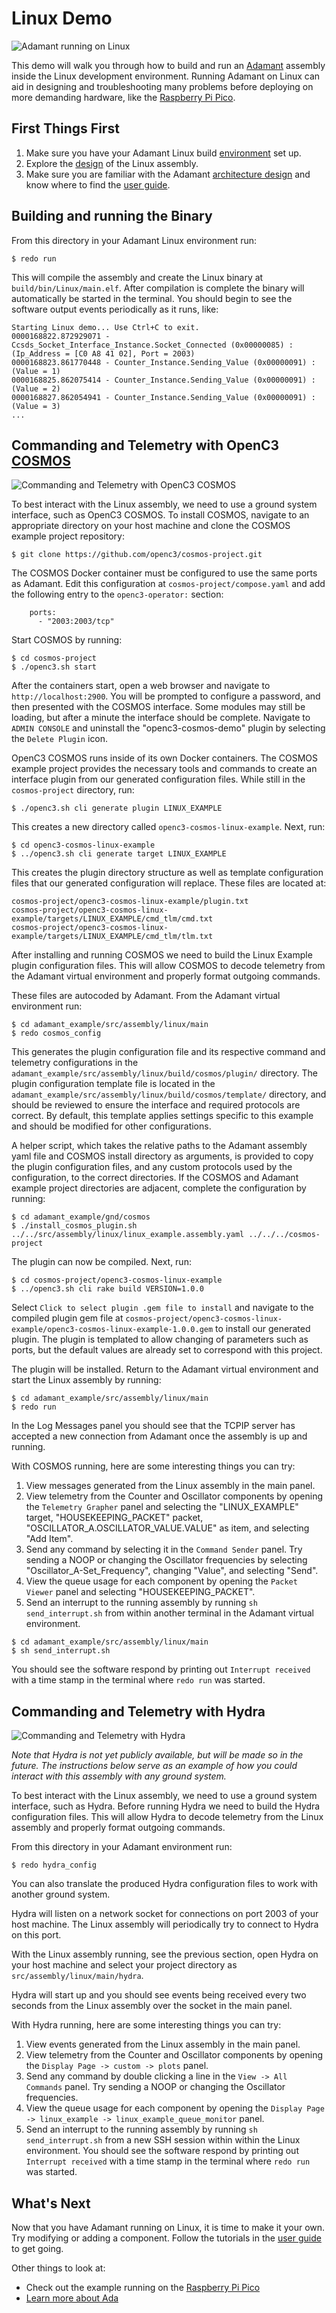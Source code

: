# Linux Demo

 ![`Adamant running on Linux`](img/linux_cmd_line.png "Adamant running on Linux")

This demo will walk you through how to build and run an [Adamant](https://github.com/lasp/adamant) assembly inside the
Linux development environment. Running Adamant on Linux can aid in designing and troubleshooting many problems before deploying
on more demanding hardware, like the [Raspberry Pi Pico](../../pico/main/README.md).

## First Things First

 1. Make sure you have your Adamant Linux build [environment](../../../../docker/README.md) set up.
 2. Explore the [design](../doc/linux_example.pdf) of the Linux assembly.
 3. Make sure you are familiar with the Adamant [architecture design](https://github.com/lasp/adamant/blob/main/doc/architecture_description_document/architecture_description_document.pdf) and know where to find the [user guide](https://github.com/lasp/adamant/blob/main/doc/user_guide/user_guide.pdf).

## Building and running the Binary

From this directory in your Adamant Linux environment run:

```
$ redo run
```

This will compile the assembly and create the Linux binary at `build/bin/Linux/main.elf`. After compilation is complete
the binary will automatically be started in the terminal. You should begin to see the software output events periodically
as it runs, like:

```
Starting Linux demo... Use Ctrl+C to exit.
0000168822.872929071 - Ccsds_Socket_Interface_Instance.Socket_Connected (0x00000085) : (Ip_Address = [C0 A8 41 02], Port = 2003)
0000168823.861770448 - Counter_Instance.Sending_Value (0x00000091) : (Value = 1)
0000168825.862075414 - Counter_Instance.Sending_Value (0x00000091) : (Value = 2)
0000168827.862054941 - Counter_Instance.Sending_Value (0x00000091) : (Value = 3)
...
```
## Commanding and Telemetry with OpenC3 [COSMOS](https://github.com/OpenC3/cosmos)

 ![`Commanding and Telemetry with OpenC3 COSMOS`](img/cosmos.png "Commanding and Telemetry with OpenC3 COSMOS")
 
To best interact with the Linux assembly, we need to use a ground system interface, such as OpenC3 COSMOS. To install COSMOS, navigate to an appropriate directory on your host machine and clone the COSMOS example project repository:

```
$ git clone https://github.com/openc3/cosmos-project.git
```

The COSMOS Docker container must be configured to use the same ports as Adamant. Edit this configuration at `cosmos-project/compose.yaml` and add the following entry to the `openc3-operator:` section:

```
    ports:
      - "2003:2003/tcp"
```

Start COSMOS by running:

```
$ cd cosmos-project
$ ./openc3.sh start
```

After the containers start, open a web browser and navigate to `http://localhost:2900`. You will be prompted to configure a password, and then presented with the COSMOS interface. Some modules may still be loading, but after a minute the interface should be complete. Navigate to `ADMIN CONSOLE` and uninstall the "openc3-cosmos-demo" plugin by selecting the `Delete Plugin` icon.

OpenC3 COSMOS runs inside of its own Docker containers. The COSMOS example project provides the necessary tools and commands to create an interface plugin from our generated configuration files. While still in the `cosmos-project` directory, run:

```
$ ./openc3.sh cli generate plugin LINUX_EXAMPLE
```

This creates a new directory called `openc3-cosmos-linux-example`. Next, run:

```
$ cd openc3-cosmos-linux-example
$ ../openc3.sh cli generate target LINUX_EXAMPLE
```

This creates the plugin directory structure as well as template configuration files that our generated configuration will replace. These files are located at:

```
cosmos-project/openc3-cosmos-linux-example/plugin.txt
cosmos-project/openc3-cosmos-linux-example/targets/LINUX_EXAMPLE/cmd_tlm/cmd.txt
cosmos-project/openc3-cosmos-linux-example/targets/LINUX_EXAMPLE/cmd_tlm/tlm.txt
```

After installing and running COSMOS we need to build the Linux Example plugin configuration files. This will allow COSMOS to decode telemetry from the Adamant virtual environment and properly format outgoing commands.

These files are autocoded by Adamant. From the Adamant virtual environment run:

```
$ cd adamant_example/src/assembly/linux/main
$ redo cosmos_config
```

This generates the plugin configuration file and its respective command and telemetry configurations in the `adamant_example/src/assembly/linux/build/cosmos/plugin/` directory. The plugin configuration template file is located in the `adamant_example/src/assembly/linux/build/cosmos/template/` directory, and should be reviewed to ensure the interface and required protocols are correct. By default, this template applies settings specific to this example and should be modified for other configurations.

A helper script, which takes the relative paths to the Adamant assembly yaml file and COSMOS install directory as arguments, is provided to copy the plugin configuration files, and any custom protocols used by the configuration, to the correct directories. If the COSMOS and Adamant example project directories are adjacent, complete the configuration by running:

```
$ cd adamant_example/gnd/cosmos
$ ./install_cosmos_plugin.sh ../../src/assembly/linux/linux_example.assembly.yaml ../../../cosmos-project
```

The plugin can now be compiled. Next, run:

```
$ cd cosmos-project/openc3-cosmos-linux-example
$ ../openc3.sh cli rake build VERSION=1.0.0
```

Select `Click to select plugin .gem file to install` and navigate to the compiled plugin gem file at `cosmos-project/openc3-cosmos-linux-example/openc3-cosmos-linux-example-1.0.0.gem` to install our generated plugin. The plugin is templated to allow changing of parameters such as ports, but the default values are already set to correspond with this project.

The plugin will be installed. Return to the Adamant virtual environment and start the Linux assembly by running:

```
$ cd adamant_example/src/assembly/linux/main
$ redo run
```

In the Log Messages panel you should see that the TCPIP server has accepted a new connection from Adamant once the assembly is up and running.

With COSMOS running, here are some interesting things you can try:

 1. View messages generated from the Linux assembly in the main panel.
 2. View telemetry from the Counter and Oscillator components by opening the `Telemetry Grapher` panel and selecting the "LINUX_EXAMPLE" target, "HOUSEKEEPING_PACKET" packet, "OSCILLATOR_A.OSCILLATOR_VALUE.VALUE" as item, and selecting "Add Item".
 3. Send any command by selecting it in the `Command Sender` panel. Try sending a NOOP or changing the Oscillator frequencies by selecting "Oscillator_A-Set_Frequency", changing "Value", and selecting "Send".
 4. View the queue usage for each component by opening the `Packet Viewer` panel and selecting "HOUSEKEEPING_PACKET".
 5. Send an interrupt to the running assembly by running `sh send_interrupt.sh` from within another terminal in the Adamant virtual environment.

```
$ cd adamant_example/src/assembly/linux/main
$ sh send_interrupt.sh
```

You should see the software respond by printing out `Interrupt received` with a time stamp in the terminal where `redo run` was started.

## Commanding and Telemetry with Hydra

 ![`Commanding and Telemetry with Hydra`](../../pico/main/img/hydra.jpg "Commanding and Telemetry with Hydra")

*Note that Hydra is not yet publicly available, but will be made so in the future. The instructions below serve as an example of how you could interact with this assembly with any ground system.*

To best interact with the Linux assembly, we need to use a ground system interface, such as Hydra. Before running
Hydra we need to build the Hydra configuration files. This will allow Hydra to decode telemetry from the Linux assembly and properly format
outgoing commands.

From this directory in your Adamant environment run:

```
$ redo hydra_config
```

You can also translate the produced Hydra configuration files to work with another ground system.

Hydra will listen on a network socket for connections on port 2003 of your host machine. The Linux assembly will periodically try to
connect to Hydra on this port.

With the Linux assembly running, see the previous section, open Hydra on your host machine and select your project directory as
`src/assembly/linux/main/hydra`.

Hydra will start up and you should see events being received every two seconds from the Linux assembly over the socket in the main panel.

With Hydra running, here are some interesting things you can try:

 1. View events generated from the Linux assembly in the main panel.
 2. View telemetry from the Counter and Oscillator components by opening the `Display Page -> custom -> plots` panel.
 3. Send any command by double clicking a line in the `View -> All Commands` panel. Try sending a NOOP or changing the Oscillator frequencies.
 4. View the queue usage for each component by opening the `Display Page -> linux_example -> linux_example_queue_monitor` panel.
 5. Send an interrupt to the running assembly by running `sh send_interrupt.sh` from a new SSH session within within the Linux environment. You should see the software respond by printing out `Interrupt received` with a time stamp in the terminal where `redo run` was started.

## What's Next

Now that you have Adamant running on Linux, it is time to make it your own. Try modifying or adding a component. Follow the tutorials
in the [user guide](https://github.com/lasp/adamant/blob/main/doc/user_guide/user_guide.pdf) to get going.

Other things to look at:

 * Check out the example running on the [Raspberry Pi Pico](../../pico/main/README.md)
 * [Learn more about Ada](https://learn.adacore.com/)
